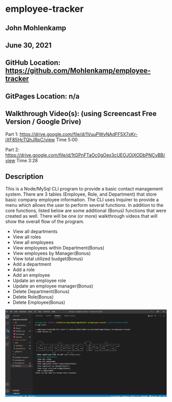 # employee-tracker

## John Mohlenkamp
## June 30, 2021


## GitHub Location: https://github.com/Mohlenkamp/employee-tracker

## GitPages Location: n/a

## Walkthrough Video(s): (using Screencast Free Version / Google Drive)

Part 1: https://drive.google.com/file/d/1VuuPWyNAdFF5X7xKr-jXF85HcTQhJRpC/view  Time 5:00 

Part 2: https://drive.google.com/file/d/1tGPnFTaOc0gOex3cUEOJOjXODbPNCyBB/view  Time 3:28 

## Description 

This is a Node/MySql CLI program to provide a basic contact management system. There are 3 tables (Employee, Role, and Department) that store basic company employee information. The CLI uses Inquirer to provide a menu which allows the user
to perform several functions. In addition to the core functions, listed below are some additional (Bonus) functions that were created as well. There will be one (or more) walkthrough videos that will show the overall flow of the program.

* View all departments
* View all roles
* View all employees
* View employees within Department(Bonus)
* View employees by Manager(Bonus)
* View total utilized budget(Bonus)
* Add a department
* Add a role
* Add an employee
* Update an employee role
* Update an employee manager(Bonus)
* Delete Department(Bonus)
* Delete Role(Bonus)
* Delete Employee(Bonus)

![Example of output](./Screenshot_EmployeeTracker.jpg)